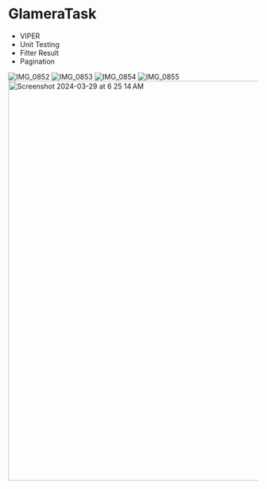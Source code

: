 # GlameraTask
- VIPER
- Unit Testing 
- Filter Result
- Pagination



![IMG_0852](https://github.com/AhmedSalemMusallam/GlameraTask/assets/117483832/db3f3d11-7642-4eba-af2b-bb8a01741e05)
![IMG_0853](https://github.com/AhmedSalemMusallam/GlameraTask/assets/117483832/fa498edf-c722-45ee-85e6-92f703b6c18e)
![IMG_0854](https://github.com/AhmedSalemMusallam/GlameraTask/assets/117483832/3132e89f-7a42-498b-b268-1051af0121c2)
![IMG_0855](https://github.com/AhmedSalemMusallam/GlameraTask/assets/117483832/c74c7d82-890d-4d46-b512-03a9a8ce1932)
<img width="803" alt="Screenshot 2024-03-29 at 6 25 14 AM" src="https://github.com/AhmedSalemMusallam/GlameraTask/assets/117483832/92bd4488-320c-403b-ae5b-3e45848d87f9">
